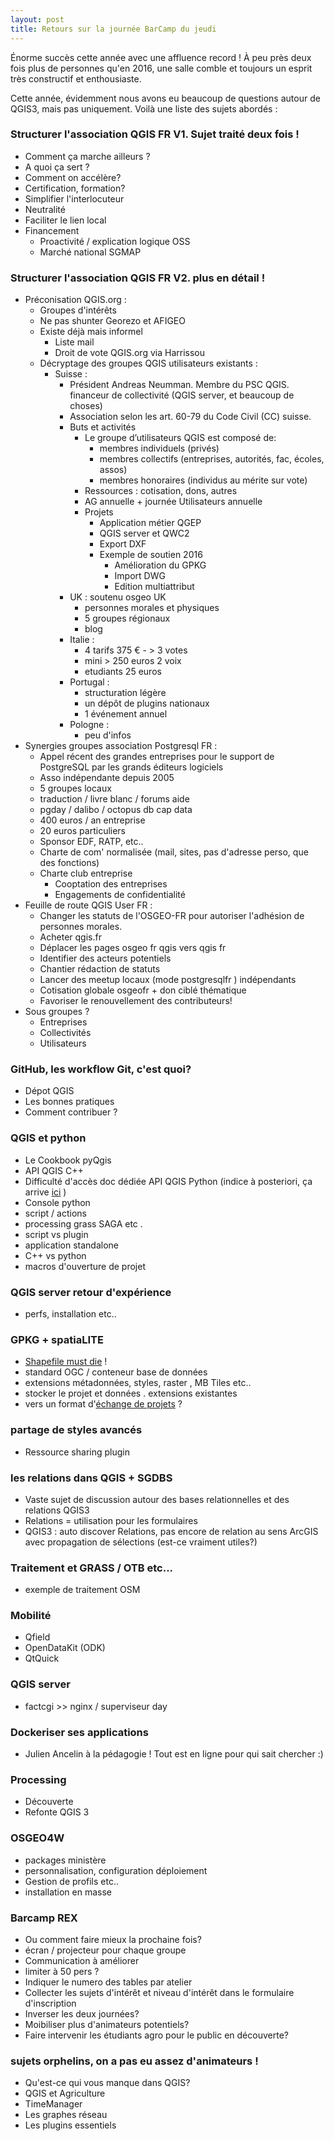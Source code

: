 ```yaml
---
layout: post
title: Retours sur la journée BarCamp du jeudi
---
```


Énorme succès cette année avec une affluence record !
À peu près deux fois plus de personnes qu'en 2016, une salle comble et toujours un esprit très constructif et enthousiaste.

Cette année, évidemment nous avons eu beaucoup de questions autour de QGIS3, mais pas uniquement. Voilà une liste des sujets abordés :

###  Structurer l'association QGIS FR V1. Sujet traité deux fois !

* Comment ça marche ailleurs ?
* A quoi ça sert ?
* Comment on accélère?
* Certification, formation?
* Simplifier l'interlocuteur
* Neutralité
* Faciliter le lien local
* Financement
  * Proactivité / explication logique OSS
  * Marché national SGMAP

###  Structurer l'association QGIS FR V2. plus en détail !

* Préconisation QGIS.org :
  * Groupes d'intérêts
  * Ne pas shunter Georezo et AFIGEO
  * Existe déjà mais informel
    * Liste mail
    * Droit de vote QGIS.org via Harrissou
  * Décryptage des groupes QGIS utilisateurs existants :
    * Suisse :
      * Président Andreas Neumman. Membre du PSC QGIS. financeur de collectivité (QGIS server, et beaucoup de choses)
      * Association selon les art. 60-79 du Code Civil (CC) suisse.
      * Buts et activités
        * Le groupe d’utilisateurs QGIS est composé de:
          * membres individuels (privés)
          * membres collectifs (entreprises, autorités, fac, écoles, assos)
          * membres honoraires (individus au mérite sur vote)
        * Ressources : cotisation, dons, autres
        * AG annuelle + journée Utilisateurs annuelle
        * Projets
          * Application métier QGEP
          * QGIS server et QWC2
          * Export DXF
          * Exemple de soutien 2016
            * Amélioration du GPKG
            * Import DWG
            * Edition multiattribut
      * UK : soutenu osgeo UK
        * personnes morales et physiques
        * 5 groupes régionaux
        * blog
      * Italie :
        * 4 tarifs 375 € - > 3 votes
        * mini > 250 euros 2 voix
        * etudiants 25 euros
      * Portugal :
        * structuration légère    
        * un dépôt de plugins nationaux
        * 1 événement annuel
      * Pologne :
        * peu d'infos
* Synergies groupes association Postgresql FR :
  * Appel récent des grandes entreprises pour le support de PostgreSQL par les grands éditeurs logiciels
  * Asso indépendante depuis 2005
  * 5 groupes locaux
  * traduction / livre blanc / forums aide
  * pgday / dalibo / octopus db cap data
  * 400 euros / an entreprise
  * 20 euros particuliers
  * Sponsor EDF, RATP, etc..
  * Charte de com' normalisée (mail, sites, pas d'adresse perso, que des fonctions)
  * Charte club entreprise
    * Cooptation des entreprises
    * Engagements de confidentialité
* Feuille de route QGIS User FR :
  * Changer les statuts de l'OSGEO-FR pour autoriser l'adhésion de personnes morales.
  * Acheter qgis.fr
  * Déplacer les pages osgeo fr qgis vers qgis fr
  * Identifier des acteurs potentiels
  * Chantier rédaction de statuts
  * Lancer des meetup locaux (mode postgresqlfr ) indépendants
  * Cotisation globale osgeofr + don ciblé thématique
  * Favoriser le renouvellement des contributeurs!
* Sous groupes ?
  * Entreprises
  * Collectivités
  * Utilisateurs

### GitHub, les workflow Git, c'est quoi?

* Dépot QGIS
* Les bonnes pratiques
* Comment contribuer ?

### QGIS et python

* Le Cookbook pyQgis
* API QGIS C++
* Difficulté d'accès doc dédiée API QGIS Python (indice à posteriori, ça arrive  [ici](http://qgis-python.kartoza.com/docs/) )
* Console python
* script / actions
* processing grass SAGA etc .
* script vs plugin
* application standalone
* C++ vs python
* macros d'ouverture de projet

### QGIS server retour d'expérience

* perfs, installation etc..

### GPKG + spatiaLITE

* [Shapefile must die](http://switchfromshapefile.org/) !
* standard OGC / conteneur base de données
* extensions métadonnées, styles, raster , MB Tiles etc..
* stocker le projet et données . extensions existantes
* vers un format d'[échange de projets](https://eos.geocat.net/gitlab/joana.simoes/foss4g_gpkg/raw/master/foss4g_gpkg.pdf) ?

### partage de styles avancés

* Ressource sharing plugin

### les relations dans QGIS + SGDBS

* Vaste sujet de discussion autour des bases relationnelles et des relations QGIS3
* Relations = utilisation pour les formulaires
* QGIS3 : auto discover Relations, pas encore de relation au sens ArcGIS avec propagation de sélections (est-ce vraiment utiles?)

### Traitement et GRASS / OTB etc...

* exemple de traitement OSM

### Mobilité

* Qfield
* OpenDataKit (ODK)
* QtQuick

### QGIS server

* factcgi >> nginx / superviseur day

### Dockeriser ses applications

* Julien Ancelin à la pédagogie ! Tout est en ligne pour qui sait chercher :)

### Processing

* Découverte
* Refonte QGIS 3

### OSGEO4W

* packages ministère
* personnalisation, configuration déploiement
* Gestion de profils etc..
* installation en masse

### Barcamp REX

* Ou comment faire mieux la prochaine fois?
* écran / projecteur pour chaque groupe
* Communication à améliorer
* limiter à 50 pers ?
* Indiquer le numero des tables par atelier
* Collecter les sujets d'intérêt et niveau d'intérêt dans le formulaire d'inscription
* Inverser les deux journées?
* Moibiliser plus d'animateurs potentiels?
* Faire intervenir les étudiants agro pour le public en découverte?

### sujets orphelins, on a pas eu assez d'animateurs !

* Qu'est-ce qui vous manque dans QGIS?
* QGIS et Agriculture
* TimeManager
* Les graphes réseau
* Les plugins essentiels
